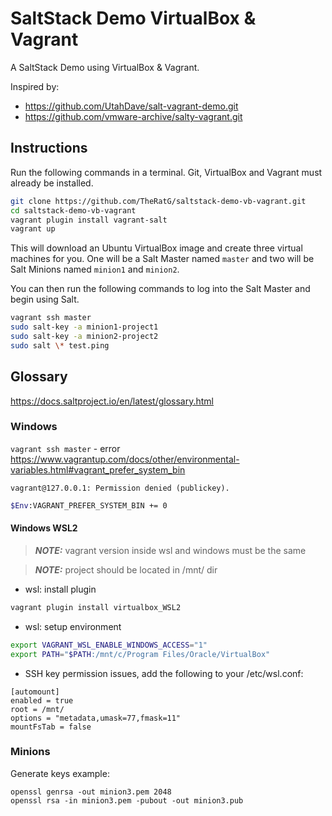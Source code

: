 # SaltStack Demo VirtualBox & Vagrant

A SaltStack Demo using VirtualBox & Vagrant.

Inspired by: 
* https://github.com/UtahDave/salt-vagrant-demo.git
* https://github.com/vmware-archive/salty-vagrant.git


## Instructions

Run the following commands in a terminal. Git, VirtualBox and Vagrant must
already be installed.

```bash
git clone https://github.com/TheRatG/saltstack-demo-vb-vagrant.git
cd saltstack-demo-vb-vagrant
vagrant plugin install vagrant-salt
vagrant up
```

This will download an Ubuntu  VirtualBox image and create three virtual
machines for you. One will be a Salt Master named `master` and two will be Salt
Minions named `minion1` and `minion2`.

You can then run the following commands to log into the Salt Master and begin
using Salt.

```bash
vagrant ssh master
sudo salt-key -a minion1-project1
sudo salt-key -a minion2-project2
sudo salt \* test.ping
```

## Glossary

https://docs.saltproject.io/en/latest/glossary.html

### Windows

`vagrant ssh master` - error https://www.vagrantup.com/docs/other/environmental-variables.html#vagrant_prefer_system_bin
```
vagrant@127.0.0.1: Permission denied (publickey).
```

```bash
$Env:VAGRANT_PREFER_SYSTEM_BIN += 0
```

#### Windows WSL2

> **_NOTE:_** vagrant version inside wsl and windows must be the same

> **_NOTE:_** project should be located in /mnt/ dir


* wsl: install plugin
 ``` bash
 vagrant plugin install virtualbox_WSL2
 ```
* wsl: setup environment
 ```bash
 export VAGRANT_WSL_ENABLE_WINDOWS_ACCESS="1"
 export PATH="$PATH:/mnt/c/Program Files/Oracle/VirtualBox"
 ```
* SSH key permission issues, add the following to your /etc/wsl.conf:
 ```text
 [automount]
 enabled = true
 root = /mnt/
 options = "metadata,umask=77,fmask=11"
 mountFsTab = false
 ```

### Minions

Generate keys example:
```
openssl genrsa -out minion3.pem 2048
openssl rsa -in minion3.pem -pubout -out minion3.pub
```
